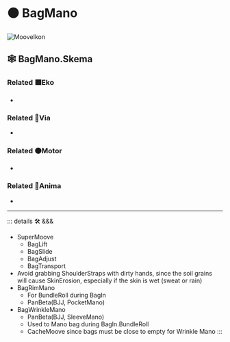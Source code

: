 # 🟠 <motor>BagMano</motor>

![MooveIkon](/BetaIkon/Mooves_Ikon.png)

## 🕸 BagMano.Skema

### Related 🟩<ekos>Eko</ekos>

-

### Related 🔻<via>Via</via>

-

### Related 🟠<motor>Motor</motor>

-

### Related 💜<anima>Anima</anima>

-

---

<!-- =================================================== -->
<!-- =================================================== -->
<!-- =================================================== -->
<!-- =================================================== -->
<!-- =================================================== -->
::: details 🛠 <dev>&&&</dev>

- SuperMoove
    - BagLift
    - BagSlide
    - BagAdjust
    - BagTransport
- Avoid grabbing ShoulderStraps with dirty hands, since the soil grains will cause SkinErosion, especially if the skin is wet (sweat or rain)
- BagRimMano
    - For BundleRoll during BagIn
    - PanBeta(BJJ, PocketMano)
- BagWrinkleMano
    - PanBeta(BJJ, SleeveMano)
    - Used to Mano bag during BagIn.BundleRoll
    - CacheMoove since bags must be close to empty for Wrinkle Mano
:::
